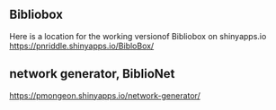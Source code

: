 ## Bibliobox
Here is a location for the working versionof Bibliobox on shinyapps.io<br>
https://pnriddle.shinyapps.io/BibloBox/
<br>
## network generator, BiblioNet
https://pmongeon.shinyapps.io/network-generator/
